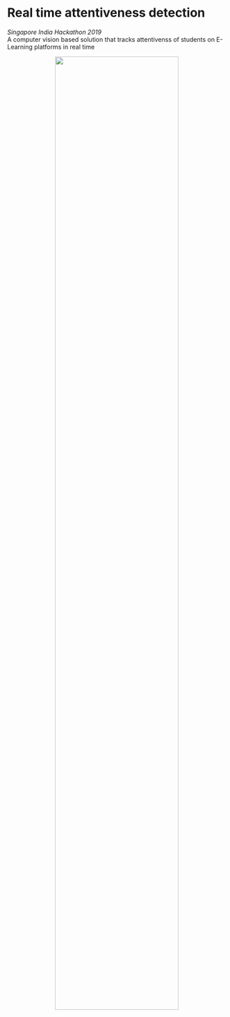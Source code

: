 # **Real time attentiveness detection**
*Singapore India Hackathon 2019*  
A computer vision based solution that tracks attentivenss of students on E-Learning platforms in real time  

<p align="center">
<img src="https://github.com/jainamshah17/attentiveness-detection/blob/master/media/demo.gif" width="75%"/>
</p>  
